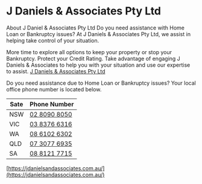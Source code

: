 # J Daniels &amp; Associates Pty Ltd

About J Daniel &amp; Associates Pty Ltd
Do you need assistance with Home Loan or Bankruptcy issues?
At J Daniels &amp; Associates Pty Ltd, we assist in helping take control of your situation.

More time to explore all options to keep your property or stop your Bankruptcy.
Protect your Credit Rating.
Take advantage of engaging J Daniels &amp; Associates to help you with your situation and use our expertise to assist.
[J Daniels & Associates Pty Ltd](https://jdanielsandassociates.com.au/)

Do you need assistance due to Home Loan or Bankruptcy issues?
Your local office phone number is located below.<br>

| Sate | Phone Number |
|-------|--------|
| NSW |[02 8090 8050](tel:0280908050) |
| VIC | [03 8376 6316](tel:0280908050) |
| WA |[08 6102 6302](tel:0861026302) |
| QLD |[07 3077 6935](tel:0730776935) |
| SA |[08 8121 7715](tel:0881217715) |







[https://jdanielsandassociates.com.au/](https://jdanielsandassociates.com.au/)
